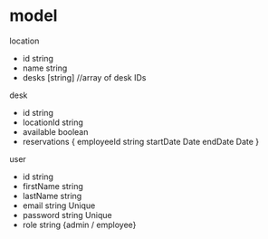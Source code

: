 # model

location
- id string
- name string
- desks [string] //array of desk IDs

desk
- id string
- locationId string
- available boolean
- reservations
{
    employeeId string
    startDate Date
    endDate Date
}

user
- id string
- firstName string
- lastName string
- email string Unique
- password string Unique
- role string {admin / employee}
